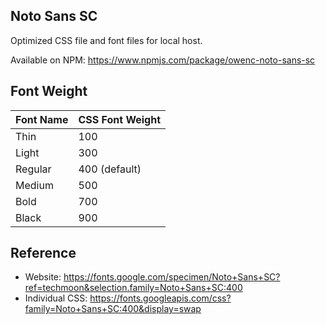 ## Noto Sans SC

Optimized CSS file and font files for local host.

Available on NPM: https://www.npmjs.com/package/owenc-noto-sans-sc


## Font Weight

| Font Name | CSS Font Weight |
|---|---|
| Thin | 100 |
| Light | 300 |
| Regular | 400 (default) |
| Medium | 500 |
| Bold | 700 |
| Black | 900 |


## Reference

- Website: https://fonts.google.com/specimen/Noto+Sans+SC?ref=techmoon&selection.family=Noto+Sans+SC:400
- Individual CSS: https://fonts.googleapis.com/css?family=Noto+Sans+SC:400&display=swap
